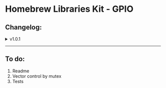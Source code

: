 # Homebrew Libraries Kit - GPIO
## Changelog:



<details>
<summary>v1.0.1</summary>

- Added value request

</details>



***
## To do:
1. Readme
2. Vector control by mutex
3. Tests